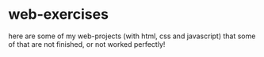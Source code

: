 # web-exercises
here are some of my web-projects (with html, css and javascript) that some of that are not finished, or not worked perfectly!
